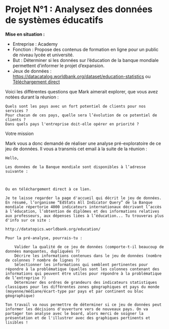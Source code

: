 # Projet N°1 : Analysez des données de systèmes éducatifs

**Mise en situation :**
- Entreprise : Academy
- Fonction : Propose des contenus de formation en ligne pour un public de niveau lycée et université.
- But : Déterminer si les données sur l’éducation de la banque mondiale permettent d’informer le projet d’expansion.
- Jeux de données : https://datacatalog.worldbank.org/dataset/education-statistics ou [Téléchargement direct](https://s3-eu-west-1.amazonaws.com/static.oc-static.com/prod/courses/files/Parcours_data_scientist/Projet+-+Donn%C3%A9es+%C3%A9ducatives/Projet+Python_Dataset_Edstats_csv.zip)

Voici les différentes questions que Mark aimerait explorer, que vous avez notées durant la réunion :

    Quels sont les pays avec un fort potentiel de clients pour nos services ?
    Pour chacun de ces pays, quelle sera l’évolution de ce potentiel de clients ?
    Dans quels pays l'entreprise doit-elle opérer en priorité ?

Votre mission

Mark vous a donc demandé de réaliser une analyse pré-exploratoire de ce jeu de données. Il vous a transmis cet email à la suite de la réunion :

    Hello,

    Les données de la Banque mondiale sont disponibles à l’adresse suivante :

    

    Ou en téléchargement direct à ce lien.

    Je te laisse regarder la page d'accueil qui décrit le jeu de données. En résumé, l’organisme “EdStats All Indicator Query” de la Banque mondiale répertorie 4000 indicateurs internationaux décrivant l’accès à l’éducation, l’obtention de diplômes et des informations relatives aux professeurs, aux dépenses liées à l’éducation... Tu trouveras plus d'info sur ce site :

    http://datatopics.worldbank.org/education/

    Pour la pré-analyse, pourrais-tu :

        Valider la qualité de ce jeu de données (comporte-t-il beaucoup de données manquantes, dupliquées ?)
        Décrire les informations contenues dans le jeu de données (nombre de colonnes ? nombre de lignes ?)
        Sélectionner les informations qui semblent pertinentes pour répondre à la problématique (quelles sont les colonnes contenant des informations qui peuvent être utiles pour répondre à la problématique de l’entreprise ?)
        Déterminer des ordres de grandeurs des indicateurs statistiques classiques pour les différentes zones géographiques et pays du monde (moyenne/médiane/écart-type par pays et par continent ou bloc géographique)

    Ton travail va nous permettre de déterminer si ce jeu de données peut informer les décisions d'ouverture vers de nouveaux pays. On va partager ton analyse avec le board, alors merci de soigner la présentation et de l'illustrer avec des graphiques pertinents et lisibles !
